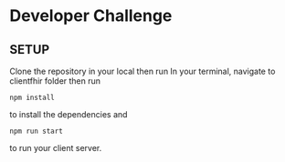 # Developer Challenge

## SETUP

Clone the repository in your local then run
In your terminal, navigate to clientfhir folder then run

```
npm install
```

to install the dependencies and

```
npm run start
```

to run your client server.
